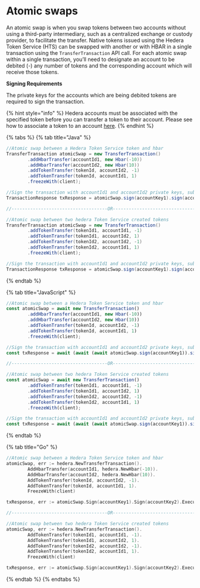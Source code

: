 # Atomic swaps

An atomic swap is when you swap tokens between two accounts without using a third-party intermediary, such as a centralized exchange or custody provider, to facilitate the transfer. Native tokens issued using the Hedera Token Service (HTS) can be swapped with another or with HBAR in a single transaction using the `TransferTransaction` API call. For each atomic swap within a single transaction, you’ll need to designate an account to be debited (-) any number of tokens and the corresponding account which will receive those tokens.

**Signing Requirements**

The private keys for the accounts which are being debited tokens are required to sign the transaction.

{% hint style="info" %}
Hedera accounts must be associated with the specified token before you can transfer a token to their account. Please see how to associate a token to an account [here](../token-service/associate-tokens-to-an-account.md).
{% endhint %}

{% tabs %}
{% tab title="Java" %}
```java
//Atomic swap between a Hedera Token Service token and hbar
TransferTransaction atomicSwap = new TransferTransaction()
        .addHbarTransfer(accountId1, new Hbar(-10))
        .addHbarTransfer(accountId2, new Hbar(10))
        .addTokenTransfer(tokenId, accountId2, -1)
        .addTokenTransfer(tokenId, accountId1, 1)
        .freezeWith(client);

//Sign the transaction with accountId1 and accountId2 private keys, submit the transaction to a Hedera network
TransactionResponse txResponse = atomicSwap.sign(accountKey1).sign(accountKey2).execute(client);

//------------------------------------OR---------------------------------------

//Atomic swap between two hedera Token Service created tokens
TransferTransaction atomicSwap = new TransferTransaction()
        .addTokenTransfer(tokenId1, accountId1, -1)
        .addTokenTransfer(tokenId1, accountId2, 1)
        .addTokenTransfer(tokenId2, accountId2, -1)
        .addTokenTransfer(tokenId2, accountId1, 1)
        .freezeWith(client);

//Sign the transaction with accountId1 and accountId2 private keys, submit the transaction to a Hedera network
TransactionResponse txResponse = atomicSwap.sign(accountKey1).sign(accountKey2).execute(client);
```
{% endtab %}

{% tab title="JavaScript" %}
```javascript
//Atomic swap between a Hedera Token Service token and hbar
const atomicSwap = await new TransferTransaction()
        .addHbarTransfer(accountId1, new Hbar(-10))
        .addHbarTransfer(accountId2, new Hbar(10))
        .addTokenTransfer(tokenId, accountId2, -1)
        .addTokenTransfer(tokenId, accountId1, 1)
        .freezeWith(client);

//Sign the transaction with accountId1 and accountId2 private keys, submit the transaction to a Hedera network
const txResponse = await (await (await atomicSwap.sign(accountKey1)).sign(accountKey2)).execute(client);

//------------------------------------OR---------------------------------------

//Atomic swap between two hedera Token Service created tokens
const atomicSwap = await new TransferTransaction()
        .addTokenTransfer(tokenId1, accountId1, -1)
        .addTokenTransfer(tokenId1, accountId2, 1)
        .addTokenTransfer(tokenId2, accountId2, -1)
        .addTokenTransfer(tokenId2, accountId1, 1)
        .freezeWith(client);

//Sign the transaction with accountId1 and accountId2 private keys, submit the transaction to a Hedera network
const txResponse = await (await (await atomicSwap.sign(accountKey1)).sign(accountKey2)).execute(client);
```
{% endtab %}

{% tab title="Go" %}
```go
//Atomic swap between a Hedera Token Service token and hbar
atomicSwap, err := hedera.NewTransferTransaction().
        AddHbarTransfer(accountId1, hedera.NewHbar(-10)).
        AddHbarTransfer(accountId2, hedera.NewHbar(10)).
        AddTokenTransfer(tokenId, accountId2, -1).
        AddTokenTransfer(tokenId, accountId1, 1).
        FreezeWith(client)

txResponse, err := atomicSwap.Sign(accountKey1).Sign(accountKey2).Execute(client)

//------------------------------------OR---------------------------------------

//Atomic swap between two hedera Token Service created tokens
atomicSwap, err := hedera.NewTransferTransaction().
        AddTokenTransfer(tokenId1, accountId1, -1).
        AddTokenTransfer(tokenId1, accountId2, 1).
        AddTokenTransfer(tokenId2, accountId2, -1).
        AddTokenTransfer(tokenId2, accountId1, 1).
        FreezeWith(client)

txResponse, err := atomicSwap.Sign(accountKey1).Sign(accountKey2).Execute(client)
```
{% endtab %}
{% endtabs %}

